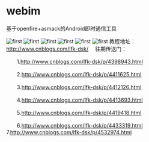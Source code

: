 # webim
基于openfire+asmack的Android即时通信工具


![first](http://g4.ihostimg.com/g4/201504171911520lapv.jpeg)
![first](http://g4.ihostimg.com/g4/20150417191716lskqf.jpg)
![first](http://g4.ihostimg.com/g4/20150417191729ggvsd.jpg)
![first](http://g4.ihostimg.com/g4/201504171917374pf29.jpg)
![first](http://g4.ihostimg.com/g4/20150417191744dbysw.jpg)
![first](http://g4.ihostimg.com/g4/20150417191315512xq.jpeg)
教程地址：http://www.cnblogs.com/lfk-dsk/
　往期传送门：

　　1.http://www.cnblogs.com/lfk-dsk/p/4398943.html

　　2.http://www.cnblogs.com/lfk-dsk/p/4411625.html

　　3.http://www.cnblogs.com/lfk-dsk/p/4412126.html

　　4.http://www.cnblogs.com/lfk-dsk/p/4413693.html

　　5.http://www.cnblogs.com/lfk-dsk/p/4419418.html

　　6.http://www.cnblogs.com/lfk-dsk/p/4433319.html
　　
　　7.http://www.cnblogs.com/lfk-dsk/p/4532974.html
